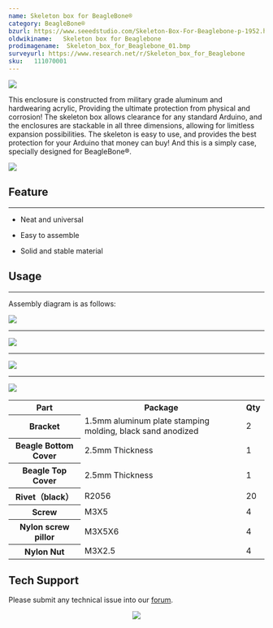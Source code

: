 ```yaml
---
name: Skeleton box for BeagleBone®
category: BeagleBone®
bzurl: https://www.seeedstudio.com/Skeleton-Box-For-Beaglebone-p-1952.html
oldwikiname:   Skeleton box for Beaglebone
prodimagename:  Skeleton_box_for_Beaglebone_01.bmp
surveyurl: https://www.research.net/r/Skeleton_box_for_Beaglebone
sku:   111070001
---
```

![](https://files.seeedstudio.com/wiki/Skeleton_box_for_Beaglebone/img/Skeleton_box_for_Beaglebone_01.bmp)

This enclosure is constructed from military grade aluminum and hardwearing acrylic, Providing the ultimate protection from physical and corrosion! The skeleton box allows clearance for any standard Arduino, and the enclosures are stackable in all three dimensions, allowing for limitless expansion possibilities. The skeleton is easy to use, and provides the best protection for your Arduino that money can buy! And this is a simply case, specially designed for BeagleBone®.

[![](https://files.seeedstudio.com/wiki/Seeed-WiKi/docs/images/300px-Get_One_Now_Banner-ragular.png)](https://www.seeedstudio.com/Skeleton-Box-For-Beaglebone-p-1952.html)

##  Feature
---
*   Neat and universal

*   Easy to assemble

*   Solid and stable material

##  Usage
---
Assembly diagram is as follows:

![](https://files.seeedstudio.com/wiki/Skeleton_box_for_Beaglebone/img/Skeleton_box_for_Beaglebone_12.bmp)

* * *

![](https://files.seeedstudio.com/wiki/Skeleton_box_for_Beaglebone/img/Skeleton_box_for_Beaglebone_13.bmp)

* * *

![](https://files.seeedstudio.com/wiki/Skeleton_box_for_Beaglebone/img/Skeleton_box_for_Beaglebone_14.bmp)

* * *

![](https://files.seeedstudio.com/wiki/Skeleton_box_for_Beaglebone/img/Skeleton_box_for_Beaglebone_15.bmp)

<table  cellspacing="0" width="80%">
<tr>
<th scope="col"> Part
</th>
<th scope="col"> Package
</th>
<th scope="col"> Qty
</th></tr>
<tr>
<th scope="row"> Bracket
</th>
<td> 1.5mm aluminum plate stamping molding, black sand anodized
</td>
<td> 2
</td></tr>
<tr>
<th scope="row">Beagle Bottom Cover
</th>
<td> 2.5mm Thickness
</td>
<td> 1
</td></tr>
<tr>
<th scope="row">Beagle Top Cover
</th>
<td> 2.5mm Thickness
</td>
<td> 1
</td></tr>
<tr>
<th scope="row">Rivet（black）
</th>
<td> R2056
</td>
<td> 20
</td></tr>
<tr>
<th scope="row"> Screw
</th>
<td> M3X5
</td>
<td> 4
</td></tr>
<tr>
<th scope="row">Nylon screw pillor
</th>
<td> M3X5X6
</td>
<td> 4
</td></tr>
<tr>
<th scope="row">Nylon Nut
</th>
<td> M3X2.5
</td>
<td> 4
</td></tr></table>

## Tech Support
Please submit any technical issue into our [forum](http://forum.seeedstudio.com/). <br /><p style="text-align:center"><a href="https://www.seeedstudio.com/act-4.html?utm_source=wiki&utm_medium=wikibanner&utm_campaign=newproducts" target="_blank"><img src="https://files.seeedstudio.com/wiki/Wiki_Banner/new_product.jpg" /></a></p>
